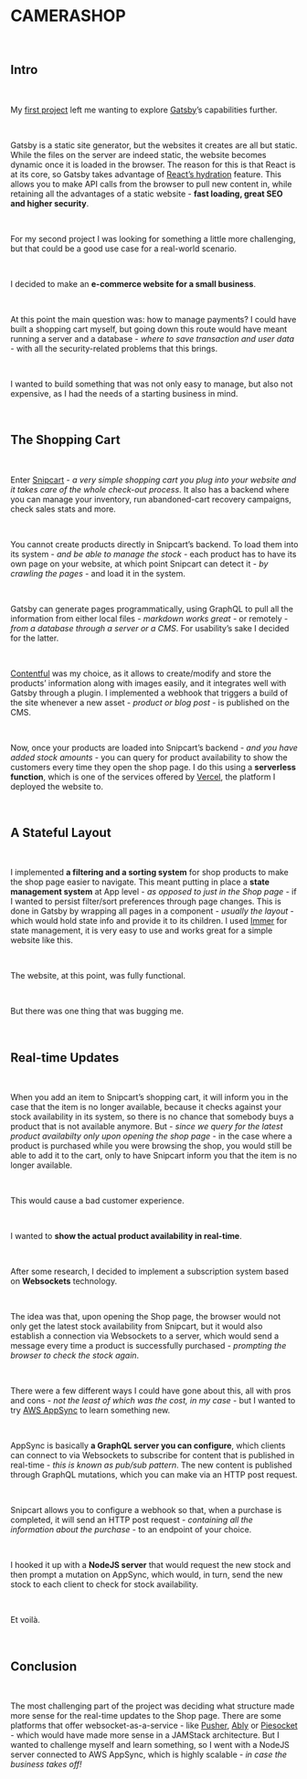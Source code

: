 <h1>CAMERASHOP</h1>

<br />

<h2>Intro</h2>

<br />

My [first project](https://www.hodostraining.com/) left me wanting to explore [Gatsby](https://www.gatsbyjs.com/)’s capabilities further.

<br />

Gatsby is a static site generator, but the websites it creates are all but static. While the files on the server are indeed static, the website becomes dynamic once it is loaded in the browser. The reason for this is that React is at its core, so Gatsby takes advantage of [React’s hydration](https://reactjs.org/docs/react-dom.html#hydrate) feature. This allows you to make API calls from the browser to pull new content in, while retaining all the advantages of a static website - **fast loading, great SEO and higher security**.

<br />

For my second project I was looking for something a little more challenging, but that could be a good use case for a real-world scenario.

<br />

I decided to make an **e-commerce website for a small business**.

<br />

At this point the main question was: how to manage payments? I could have built a shopping cart myself, but going down this route would have meant running a server and a database - _where to save transaction and user data_ - with all the security-related problems that this brings.

<br />

I wanted to build something that was not only easy to manage, but also not expensive, as I had the needs of a starting business in mind.

<br />

<h2>The Shopping Cart</h2>

<br />

Enter [Snipcart](https://snipcart.com/) - _a very simple shopping cart you plug into your website and it takes care of the whole check-out process_. It also has a backend where you can manage your inventory, run abandoned-cart recovery campaigns, check sales stats and more.

<br />

You cannot create products directly in Snipcart’s backend. To load them into its system - _and be able to manage the stock_ - each product has to have its own page on your website, at which point Snipcart can detect it - _by crawling the pages_ - and load it in the system.

<br />

Gatsby can generate pages programmatically, using GraphQL to pull all the information from either local files - _markdown works great_ - or remotely - _from a database through a server or a CMS_. For usability’s sake I decided for the latter.

<br />

[Contentful](https://www.contentful.com/) was my choice, as it allows to create/modify and store the products’ information along with images easily, and it integrates well with Gatsby through a plugin. I implemented a webhook that triggers a build of the site whenever a new asset - _product or blog post_ - is published on the CMS.

<br />

Now, once your products are loaded into Snipcart’s backend - _and you have added stock amounts_ - you can query for product availability to show the customers every time they open the shop page. I do this using a **serverless function**, which is one of the services offered by [Vercel](https://vercel.com/), the platform I deployed the website to.

<br />

<h2>A Stateful Layout</h2>

<br />

I implemented **a filtering and a sorting system** for shop products to make the shop page easier to navigate. This meant putting in place a **state management system** at App level - _as opposed to just in the Shop page_ - if I wanted to persist filter/sort preferences through page changes. This is done in Gatsby by wrapping all pages in a component - _usually the layout_ - which would hold state info and provide it to its children. I used [Immer](https://immerjs.github.io/immer/) for state management, it is very easy to use and works great for a simple website like this.

<br />

The website, at this point, was fully functional.

<br />

But there was one thing that was bugging me.

<br />

<h2>Real-time Updates</h2>

<br />

When you add an item to Snipcart’s shopping cart, it will inform you in the case that the item is no longer available, because it checks against your stock availability in its system, so there is no chance that somebody buys a product that is not available anymore. But - _since we query for the latest product availabilty only upon opening the shop page_ - in the case where a product is purchased while you were browsing the shop, you would still be able to add it to the cart, only to have Snipcart inform you that the item is no longer available.

<br />

This would cause a bad customer experience.

<br />

I wanted to **show the actual product availability in real-time**.

<br />

After some research, I decided to implement a subscription system based on **Websockets** technology.

<br />

The idea was that, upon opening the Shop page, the browser would not only get the latest stock availability from Snipcart, but it would also establish a connection via Websockets to a server, which would send a message every time a product is successfully purchased - _prompting the browser to check the stock again_.

<br />

There were a few different ways I could have gone about this, all with pros and cons - _not the least of which was the cost, in my case_ - but I wanted to try [AWS AppSync](https://aws.amazon.com/appsync/) to learn something new.

<br />

AppSync is basically **a GraphQL server you can configure**, which clients can connect to via Websockets to subscribe for content that is published in real-time - _this is known as pub/sub pattern_. The new content is published through GraphQL mutations, which you can make via an HTTP post request.

<br />

Snipcart allows you to configure a webhook so that, when a purchase is completed, it will send an HTTP post request - _containing all the information about the purchase_ - to an endpoint of your choice.

<br />

I hooked it up with a **NodeJS server** that would request the new stock and then prompt a mutation on AppSync, which would, in turn, send the new stock to each client to check for stock availability.

<br />

Et voilà.

<br />

<h2>Conclusion</h2>

<br />

The most challenging part of the project was deciding what structure made more sense for the real-time updates to the Shop page. There are some platforms that offer websocket-as-a-service - like [Pusher](https://pusher.com/), [Ably](https://ably.com/) or [Piesocket](https://www.piesocket.com/) - which would have made more sense in a JAMStack architecture. But I wanted to challenge myself and learn something, so I went with a NodeJS server connected to AWS AppSync, which is highly scalable - _in case the business takes off!_
